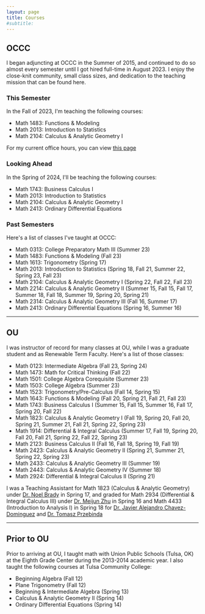 ```yaml
---
layout: page
title: Courses
#subtitle: 
---
```


## OCCC
I began adjuncting at OCCC in the Summer of 2015, and continued to do so almost every semester until I got hired full-time in August 2023. I enjoy the close-knit community, small class sizes, and dedication to the teaching mission that can be found here.


### This Semester

In the Fall of 2023, I'm teaching the following courses:
- Math 1483: Functions & Modeling 
- Math 2013: Introduction to Statistics
- Math 2104: Calculus & Analytic Geometry I

For my current office hours, you can view [this page](https://cg2wilson.github.io/officehours)

### Looking Ahead

In the Spring of 2024, I'll be teaching the following courses:
- Math 1743: Business Calculus I
- Math 2013: Introduction to Statistics
- Math 2104: Calculus & Analytic Geometry I
- Math 2413: Ordinary Differential Equations

### Past Semesters

Here's a list of classes I've taught at OCCC:
- Math 0313: College Preparatory Math III (Summer 23)
- Math 1483: Functions & Modeling (Fall 23)
- Math 1613: Trigonometry (Spring 17)
- Math 2013: Introduction to Statistics (Spring 18, Fall 21, Summer 22, Spring 23, Fall 23)
- Math 2104: Calculus & Analytic Geometry I (Spring 22, Fall 22, Fall 23)
- Math 2214: Calculus & Analytic Geometry II (Summer 15, Fall 15, Fall 17, Summer 18, Fall 18, Summer 19, Spring 20, Spring 21)
- Math 2314: Calculus & Analytic Geometry III (Fall 16, Summer 17)
- Math 2413: Ordinary Differential Equations (Spring 16, Summer 16)

---

## OU
I was instructor of record for many classes at OU, while I was a graduate student and as Renewable Term Faculty. Here's a list of those classes:
- Math 0123: Intermediate Algebra (Fall 23, Spring 24)
- Math 1473: Math for Critical Thinking (Fall 22)
- Math 1501: College Algebra Corequisite (Summer 23)
- Math 1503: College Algebra (Summer 23)
- Math 1523: Trigonometry/Pre-Calculus (Fall 14, Spring 15)
- Math 1643: Functions & Modeling (Fall 20, Spring 21, Fall 21, Fall 23)
- Math 1743: Business Calculus I (Summer 15, Fall 15, Summer 16, Fall 17, Spring 20, Fall 22)
- Math 1823: Calculus & Analytic Geometry I (Fall 19, Spring 20, Fall 20, Spring 21, Summer 21, Fall 21, Spring 22, Spring 23)
- Math 1914: Differential & Integral Calculus (Summer 17, Fall 19, Spring 20, Fall 20, Fall 21, Spring 22, Fall 22, Spring 23)
- Math 2123: Business Calculus II (Fall 16, Fall 18, Spring 19, Fall 19)
- Math 2423: Calculus & Analytic Geometry II (Spring 21, Summer 21, Spring 22, Spring 23)
- Math 2433: Calculus & Analytic Geometry III (Summer 19)
- Math 2443: Calculus & Analytic Geometry IV (Summer 18)
- Math 2924: Differential & Integral Calculus II (Spring 21)

I was a Teaching Assistant for Math 1823 (Calculus & Analytic Geometry) under [Dr. Noel Brady](http://www2.math.ou.edu/~nbrady/) in Spring 17, and graded for Math 2934 (Differential & Integral Calculus III) under [Dr. Meijun Zhu](http://www2.math.ou.edu/~mzhu/) in Spring 16 and Math 4433 (Introduction to Analysis I) in Spring 18 for [Dr. Javier Alejandro Chavez-Dominguez](http://jachavezd.oucreate.com/) and [Dr. Tomasz Przebinda](http://crystal.ou.edu/~tprzebin/)

---

## Prior to OU

Prior to arriving at OU, I taught math with Union Public Schools (Tulsa, OK) at the Eighth Grade Center during the 2013-2014 academic year. I also taught the following courses at Tulsa Community College:
- Beginning Algebra (Fall 12)
- Plane Trigonometry (Fall 12)
- Beginning & Intermediate Algebra (Spring 13)
- Calculus & Analytic Geometry II (Spring 14)
- Ordinary Differential Equations (Spring 14)

